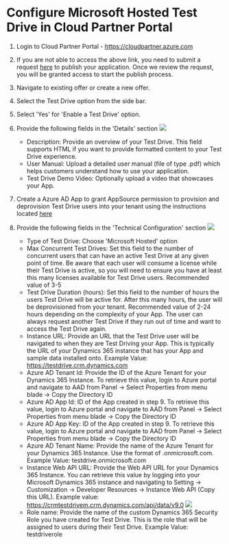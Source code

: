 # Configure Microsoft Hosted Test Drive in Cloud Partner Portal

1. Login to Cloud Partner Portal - https://cloudpartner.azure.com
2. If you are not able to access the above link, you need to submit a request [here](https://appsource.microsoft.com/en-us/partners/list-an-app) to publish your application. Once we review the request, you will be granted access to start the publish process. 
3. Navigate to existing offer or create a new offer.
4. Select the Test Drive option from the side bar.
5. Select 'Yes' for 'Enable a Test Drive' option.

6. Provide the following fields in the 'Details' section ![](https://github.com/Microsoft/AppSource/blob/patch-1/Images/EnableTestDrive.PNG)

    *    Description: Provide an overview of your Test Drive. This field supports HTML if you want to provide formatted content to your Test Drive experience. 
    *    User Manual: Upload a detailed user manual (file of type .pdf) which helps customers understand how to use your application. 
    *    Test Drive Demo Video: Optionally upload a video that showcases your App. 

7. Create a Azure AD App to grant AppSource permission to provision and deprovision Test Drive users into your tenant using the instructions located [here](https://github.com/Microsoft/AppSource/blob/patch-1/Microsoft%20Hosted%20Test%20Drive/Setup-your-Azure-subscription-for-Dynamics365-Microsoft-Hosted-Test-Drives.md) 

8. Provide the following fields in the 'Technical Configuration' section ![](https://github.com/Microsoft/AppSource/blob/patch-1/Images/TestDriveTemplateInCPP.PNG)   

    *    Type of Test Drive: Choose 'Microsoft Hosted' option
    *    Max Concurrent Test Drives: Set this field to the number of concurrent users that can have an active Test Drive at any given point of time. Be aware that each user will consume a license while their Test Drive is active, so you will need to ensure you have at least this many licenses available for Test Drive users. Recommended value of 3-5
    *    Test Drive Duration (hours): Set this field to the number of hours the users Test Drive will be active for. After this many hours, the user will be deprovisioned from your tenant. Recommended value of 2-24 hours depending on the complexity of your App. The user can always request another Test Drive if they run out of time and want to access the Test Drive again.
    *    Instance URL: Provide an URL that the Test Drive user will be navigated to when they are Test Driving your App. This is typically the URL of your Dynamics 365 instance that has your App and sample data installed onto. Example Value: https://testdrive.crm.dynamics.com
    *    Azure AD Tenant Id: Provide the ID of the Azure Tenant for your Dynamics 365 Instance. To retrieve this value, login to Azure portal and navigate to AAD from Panel -> Select Properties from menu blade -> Copy the Directory ID
    *    Azure AD App Id: ID of the App created in step 9. To retrieve this value, login to Azure portal and navigate to AAD from Panel -> Select Properties from menu blade -> Copy the Directory ID
    *    Azure AD App Key: ID of the App created in step 9. To retrieve this value, login to Azure portal and navigate to AAD from Panel -> Select Properties from menu blade -> Copy the Directory ID
    *    Azure AD Tenant Name: Provide the name of the Azure Tenant for your Dynamics 365 Instance. Use the format of <tenant>.onmicrosoft.com. Example Value: testdrive.onmicrosoft.com
    *    Instance Web API URL: Provide the Web API URL for your Dynamics 365 Instance. You can retrieve this value by logging into your Microsoft Dynamics 365 instance and navigating to Setting -> Customization -> Developer Resources -> Instance Web API (Copy this URL). Example value: https://crmtestdrivem.crm.dynamics.com/api/data/v9.0 
![](https://github.com/Microsoft/AppSource/blob/patch-1/Images/InstanceWebApiUrl.png)
    *    Role name: Provide the name of the custom Dynamics 365 Security Role you have created for Test Drive. This is the role that will be assigned to users during their Test Drive. Example Value: testdriverole
    

